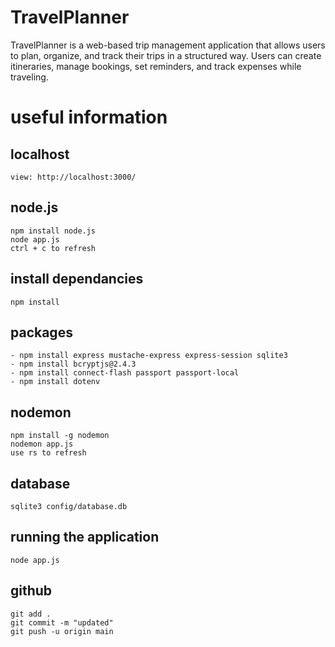 # TravelPlanner

TravelPlanner is a web-based trip management application that allows users to plan, organize, and track their trips in a structured way. Users can create itineraries, manage bookings, set reminders, and track expenses while traveling.

# useful information

## localhost
```
view: http://localhost:3000/
```

## node.js
```
npm install node.js
node app.js
ctrl + c to refresh
```

## install dependancies
```
npm install
```

## packages
```
- npm install express mustache-express express-session sqlite3 
- npm install bcryptjs@2.4.3
- npm install connect-flash passport passport-local
- npm install dotenv 
```

## nodemon
```
npm install -g nodemon
nodemon app.js
use rs to refresh
```

## database
```
sqlite3 config/database.db
```

## running the application
```
node app.js
```

## github
```
git add .
git commit -m "updated"
git push -u origin main
```
